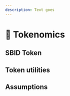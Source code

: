 ```yaml
---
description: Text goes
---
```


# 💸 Tokenomics

## SBID Token <a href="#sbid-token" id="sbid-token"></a>

## Token utilities <a href="#token-utility" id="token-utility"></a>

## Assumptions <a href="#tokenomics" id="tokenomics"></a>

